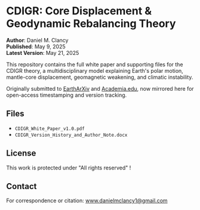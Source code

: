 # CDIGR: Core Displacement & Geodynamic Rebalancing Theory

**Author**: Daniel M. Clancy  
**Published**: May 9, 2025  
**Latest Version**: May 21, 2025  

This repository contains the full white paper and supporting files for the CDIGR theory, a multidisciplinary model explaining Earth's polar motion, mantle-core displacement, geomagnetic weakening, and climatic instability.  

Originally submitted to [EarthArXiv](https://eartharxiv.org/) and [Academia.edu](https://academia.edu/), now mirrored here for open-access timestamping and version tracking.

## Files
- `CDIGR_White_Paper_v1.0.pdf`
- `CDIGR_Version_History_and_Author_Note.docx`

## License
This work is protected under  "All rights reserved" !

## Contact
For correspondence or citation: www.danielmclancy1@gmail.com
